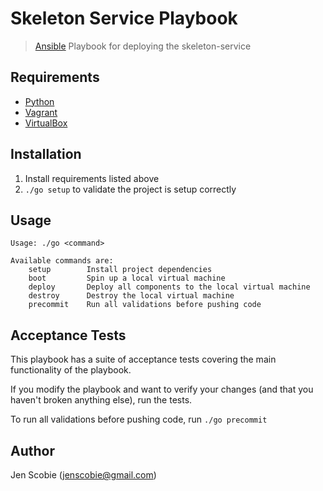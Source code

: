 # Skeleton Service Playbook

> [Ansible](http://www.ansible.com/home) Playbook for deploying the skeleton-service

## Requirements

* [Python](https://www.python.org/downloads/)
* [Vagrant](https://www.vagrantup.com/)
* [VirtualBox](https://www.virtualbox.org/wiki/Downloads)

## Installation

1. Install requirements listed above
2. ```./go setup``` to validate the project is setup correctly

## Usage

    Usage: ./go <command>
    
    Available commands are:
        setup        Install project dependencies
        boot         Spin up a local virtual machine
        deploy       Deploy all components to the local virtual machine
        destroy      Destroy the local virtual machine
        precommit    Run all validations before pushing code

## Acceptance Tests

This playbook has a suite of acceptance tests covering the main functionality of the playbook.

If you modify the playbook and want to verify your changes (and that you haven't broken anything else), run the tests.

To run all validations before pushing code, run ```./go precommit```

## Author

Jen Scobie (jenscobie@gmail.com)